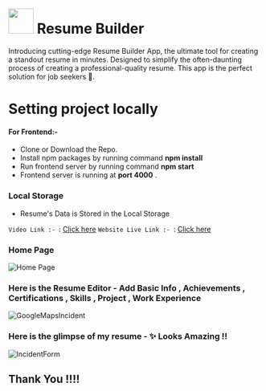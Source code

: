 # <img src="https://i.imgur.com/5WYMgMD.png" width="50px"> Resume Builder 
Introducing cutting-edge Resume Builder App, the ultimate tool for creating a standout resume in minutes. Designed to simplify the often-daunting process of creating a professional-quality resume. This app is the perfect solution for job seekers 🙂.

# Setting project locally
 
#### For Frontend:- 
    
 -  Clone or Download the Repo.
 -  Install npm packages by running command **npm install**
 -  Run frontend server by running command **npm start**
 -  Frontend server is running at **port 4000** . 


### Local Storage
 - Resume's Data is Stored in the Local Storage

`Video Link :- `: [Click here]()
`Website Live Link :- `: [Click here](https://gurmeet-singh-resume-builder.web.app/)

### Home Page
![Home Page ](https://i.imgur.com/vSuCvaJ.png)
### Here is the Resume Editor - Add Basic Info , Achievements , Certifications , Skills , Project , Work Experience
![GoogleMapsIncident](https://i.imgur.com/Pg74heh.png)
### Here is the glimpse of my resume - ✨ Looks Amazing !!
![IncidentForm](https://i.imgur.com/sMoRLr1.png)

## Thank You !!!!

